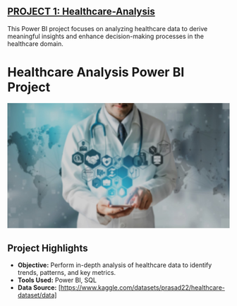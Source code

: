 
## [PROJECT 1: Healthcare-Analysis](https://github.com/GauthamKrishnaDas98/Healthcare-Analysis/tree/main)
This Power BI project focuses on analyzing healthcare data to derive meaningful insights and enhance decision-making processes in the healthcare domain.
# Healthcare Analysis Power BI Project

![Project Image](/image/BACKGROUND.jpg)


## Project Highlights

- **Objective:** Perform in-depth analysis of healthcare data to identify trends, patterns, and key metrics.
- **Tools Used:** Power BI, SQL
- **Data Source:** [https://www.kaggle.com/datasets/prasad22/healthcare-dataset/data]
